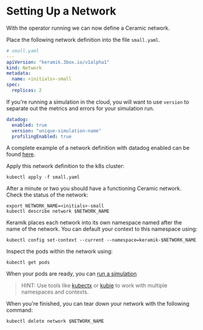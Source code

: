 # Setting Up a Network
With the operator running we can now define a Ceramic network.

Place the following network definition into the file `small.yaml`.

```yaml
# small.yaml
---
apiVersion: "keramik.3box.io/v1alpha1"
kind: Network
metadata:
  name: <initials>-small
spec:
  replicas: 2
```

If you're running a simulation in the cloud, you will want to use `version` to separate out the metrics and errors for
your simulation run.

```yaml
datadog:
  enabled: true
  version: "unique-simulation-name"
  profilingEnabled: true
```

A complete example of a network definition with datadog enabled can be found [here](./datadog.md).

Apply this network definition to the k8s cluster:

```shell
kubectl apply -f small.yaml
```

After a minute or two you should have a functioning Ceramic network.
Check the status of the network:

```shell
export NETWORK_NAME=<initials>-small
kubectl describe network $NETWORK_NAME
```

Keramik places each network into its own namespace named after the name of the network. You can default your context
to this namespace using:

```shell
kubectl config set-context --current --namespace=keramik-$NETWORK_NAME
```

Inspect the pods within the network using:

```shell
kubectl get pods
```

When your pods are ready, you can [run a simulation](./simulation.md)

>HINT: Use tools like [kubectx](https://github.com/ahmetb/kubectx) or [kubie](https://github.com/sbstp/kubie) to work with multiple namespaces and contexts.

When you're finished, you can tear down your network with the following command:

```shell
kubectl delete network $NETWORK_NAME
```

